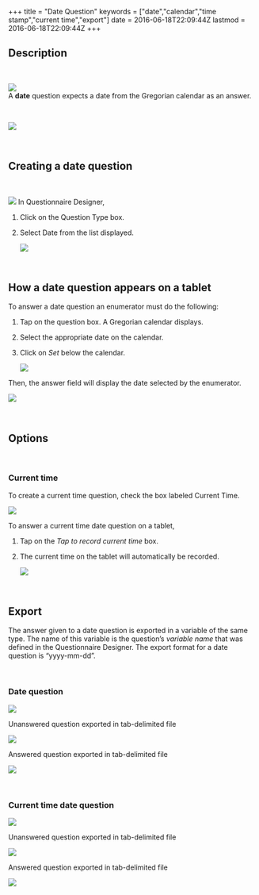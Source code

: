 +++
title = "Date Question"
keywords = ["date","calendar","time stamp","current time","export"]
date = 2016-06-18T22:09:44Z
lastmod = 2016-06-18T22:09:44Z
+++

Description 
------------

 

![](/images/643186.png)  
A **date** question expects a date from the Gregorian calendar as an
answer.   
  
  
  
  
 

![](/images/644247.png)  
  
 

Creating a date question
------------------------

 

![](file://localhost/Users/Shima/Library/Caches/TemporaryItems/msoclip/0/clip_image001.png)
In Questionnaire Designer,

1.  Click on the Question Type box.
2.  Select Date from the list displayed.  
      
    ![](/images/644248.png)

  
  
 

How a date question appears on a tablet
---------------------------------------

  
To answer a date question an enumerator must do the following:

1.  Tap on the question box. A Gregorian calendar displays.
2.  Select the appropriate date on the calendar.
3.  Click on *Set* below the calendar.  
      
    ![](/images/644249.png)

  
  
  
  
  
Then, the answer field will display the date selected by the
enumerator.  
  
![](/images/644250.png)  
  
  
  
 

Options
-------

 

### Current time

  
  
To create a current time question, check the box labeled Current
Time.   
  
![](/images/659122.png)

  
  
To answer a current time date question on a tablet,

1.  Tap on the *Tap to record current time* box.
2.  The current time on the tablet will automatically be recorded.  
      
    ![](/images/659123.png)

  
  
  
 

Export
------

  
The answer given to a date question is exported in a variable of the
same type. The name of this variable is the question’s *variable name*
that was defined in the Questionnaire Designer. The export format for a
date question is “yyyy-mm-dd”.   
  
  
 

### Date question

  
![](/images/644251.png)  
  
  
Unanswered question exported in tab-delimited file  
  
![](/images/644252.png)  
  
  
Answered question exported in tab-delimited file  
  
![](/images/644253.png)  
  
  
 

### Current time date question

![](/images/659124.png)  
  
Unanswered question exported in tab-delimited file  
  
![](/images/659125.png)  
  
Answered question exported in tab-delimited file  
  
![](/images/659126.png)
